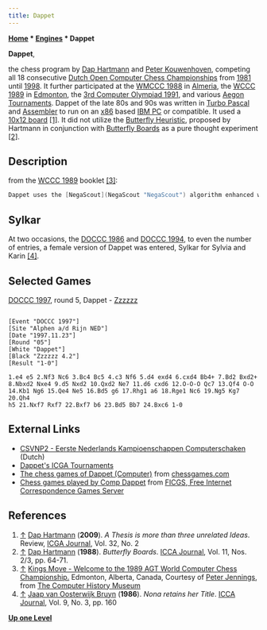 ```yaml
---
title: Dappet
---
```

**[Home](Home "Home") * [Engines](Engines "Engines") * Dappet**

**Dappet**,

the chess program by [Dap Hartmann](Dap_Hartmann "Dap Hartmann") and [Peter Kouwenhoven](Peter_Kouwenhoven "Peter Kouwenhoven"), competing all 18 consecutive [Dutch Open Computer Chess Championships](Dutch_Open_Computer_Chess_Championship "Dutch Open Computer Chess Championship") from [1981](DOCCC_1981 "DOCCC 1981") until [1998](DOCCC_1998 "DOCCC 1998"). It further participated at the [WMCCC 1988](WMCCC_1988 "WMCCC 1988") in [Almeria](https://en.wikipedia.org/wiki/Almer%C3%ADa), the [WCCC 1989](WCCC_1989 "WCCC 1989") in [Edmonton](https://en.wikipedia.org/wiki/Edmonton), the [3rd Computer Olympiad 1991](3rd_Computer_Olympiad#Chess "3rd Computer Olympiad"), and various [Aegon Tournaments](Aegon_Tournaments "Aegon Tournaments"). Dappet of the late 80s and 90s was written in [Turbo Pascal](Pascal#TurboPascal "Pascal") and [Assembler](Assembly "Assembly") to run on an [x86](X86 "X86") based [IBM PC](IBM_PC "IBM PC") or compatible. It used a [10x12 board](10x12_Board "10x12 Board") <a id="cite-note-1" href="#cite-ref-1">[1]</a>. It did not utilize the [Butterfly Heuristic](Butterfly_Heuristic "Butterfly Heuristic"), proposed by Hartmann in conjunction with [Butterfly Boards](Butterfly_Boards "Butterfly Boards") as a pure thought experiment <a id="cite-note-2" href="#cite-ref-2">[2]</a>.

## Description

from the [WCCC 1989](WCCC_1989 "WCCC 1989") booklet <a id="cite-note-3" href="#cite-ref-3">[3]</a>:

```C++
Dappet uses the [NegaScout](NegaScout "NegaScout") algorithm enhanced with [refutation tables](Refutation_Table "Refutation Table"), [killer heuristic](Killer_Heuristic "Killer Heuristic"), [history heuristic](History_Heuristic "History Heuristic") and [transposition tables](Transposition_Table "Transposition Table") (700,000 entries) to search the [game tree](Search_Tree "Search Tree"). The strategy used is basically [brute force](Brute-Force "Brute-Force"), with [selective deepening](Extensions "Extensions") of forced lines of play. The [opening book](Opening_Book "Opening Book") consists of some 15,000 positions. 

```

## Sylkar

At two occasions, the [DOCCC 1986](DOCCC_1986 "DOCCC 1986") and [DOCCC 1994](DOCCC_1994 "DOCCC 1994"), to even the number of entries, a female version of Dappet was entered, Sylkar for Sylvia and Karin <a id="cite-note-4" href="#cite-ref-4">[4]</a>.

## Selected Games

[DOCCC 1997](DOCCC_1997 "DOCCC 1997"), round 5, Dappet - [Zzzzzz](Zzzzzz "Zzzzzz")

```

[Event "DOCCC 1997"]
[Site "Alphen a/d Rijn NED"]
[Date "1997.11.23"]
[Round "05"]
[White "Dappet"]
[Black "Zzzzzz 4.2"]
[Result "1-0"]

1.e4 e5 2.Nf3 Nc6 3.Bc4 Bc5 4.c3 Nf6 5.d4 exd4 6.cxd4 Bb4+ 7.Bd2 Bxd2+
8.Nbxd2 Nxe4 9.d5 Nxd2 10.Qxd2 Ne7 11.d6 cxd6 12.O-O-O Qc7 13.Qf4 O-O
14.Kb1 Ng6 15.Qe4 Ne5 16.Bd5 g6 17.Rhg1 a6 18.Rge1 Nc6 19.Ng5 Kg7 20.Qh4
h5 21.Nxf7 Rxf7 22.Bxf7 b6 23.Bd5 Bb7 24.Bxc6 1-0

```

## External Links

- [CSVNP2 - Eerste Nederlands Kampioenschappen Computerschaken](http://www.csvnsupplementsite.nl/csvnp2.html) (Dutch)
- [Dappet's ICGA Tournaments](https://www.game-ai-forum.org/icga-tournaments/program.php?id=361)
- [The chess games of Dappet (Computer)](http://www.chessgames.com/perl/chessplayer?pid=59999) from [chessgames.com](http://www.chessgames.com/index.html)
- [Chess games played by Comp Dappet](http://www.ficgs.com/chess-games-Comp%20Dappet-.html) from [FICGS, Free Internet Correspondence Games Server](http://www.ficgs.com/)

## References

1. <a id="cite-ref-1" href="#cite-note-1">↑</a> [Dap Hartmann](Dap_Hartmann "Dap Hartmann") (**2009**). *A Thesis is more than three unrelated Ideas*. Review, [ICGA Journal](ICGA_Journal "ICGA Journal"), Vol. 32, No. 2
1. <a id="cite-ref-2" href="#cite-note-2">↑</a> [Dap Hartmann](Dap_Hartmann "Dap Hartmann") (**1988**). *Butterfly Boards*. [ICCA Journal](ICGA_Journal "ICGA Journal"), Vol. 11, Nos. 2/3, pp. 64-71.
1. <a id="cite-ref-3" href="#cite-note-3">↑</a> [Kings Move - Welcome to the 1989 AGT World Computer Chess Championship.](http://www.computerhistory.org/chess/full_record.php?iid=doc-434fea055cbb3) Edmonton, Alberta, Canada, Courtesy of [Peter Jennings](Peter_Jennings "Peter Jennings"), from [The Computer History Museum](The_Computer_History_Museum "The Computer History Museum")
1. <a id="cite-ref-4" href="#cite-note-4">↑</a> [Jaap van Oosterwijk Bruyn](Jaap_van_Oosterwijk_Bruyn "Jaap van Oosterwijk Bruyn") (**1986**). *Nona retains her Title*. [ICCA Journal](ICGA_Journal "ICGA Journal"), Vol. 9, No. 3, pp. 160

**[Up one Level](Engines "Engines")**

